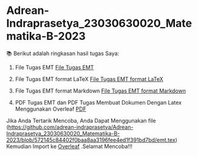 # Adrean-Indraprasetya_23030630020_Matematika-B-2023
📚 Berikut adalah ringkasan hasil tugas Saya:

1. File Tugas EMT
[File Tugas EMT](https://github.com/adrean-indraprasetya/Adrean-Indraprasetya_23030630020_Matematika-B-2023/blob/f6740a3d771fd545534d9e281150847718cfd42b/emt.en)

2. File Tugas EMT format LaTeX
[File Tugas EMT format LaTeX](https://github.com/adrean-indraprasetya/Adrean-Indraprasetya_23030630020_Matematika-B-2023/blob/484d5557789220cfed285e71b60dc14af5ede7af/emt.tex)

3. File Tugas EMT format Markdown
[File Tugas EMT format Markdown](https://github.com/adrean-indraprasetya/Adrean-Indraprasetya_23030630020_Matematika-B-2023/blob/728e3eff66b67c1a36824d713e3b95f6e8ae7683/emt.md)

4. PDF Tugas EMT dan PDF Tugas Membuat Dokumen Dengan Latex Menggunakan Overleaf
[PDF](https://github.com/adrean-indraprasetya/Adrean-Indraprasetya_23030630020_Matematika-B-2023/blob/0f4ebc75116e6591e5e1093fe3a54904ad824351/emt_neww.pdf)

Jika Anda Tertarik Mencoba, Anda Dapat Menggunakan file (https://github.com/adrean-indraprasetya/Adrean-Indraprasetya_23030630020_Matematika-B-2023/blob/572145c84402f0baa8aa3196fee4ed1f391bd7bd/emt.tex) Kemudian Import ke [Overleaf](https://www.overleaf.com/) .Selamat Mencoba!!!
